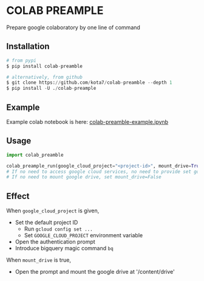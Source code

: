 # COLAB PREAMPLE
Prepare google colaboratory by one line of command

## Installation

```python
# from pypi
$ pip install colab-preamble

# alternatively, from github
$ git clone https://github.com/kota7/colab-preamble --depth 1
$ pip install -U ./colab-preample
```

## Example

Example colab notebook is here: [colab-preamble-example.ipynb](https://colab.research.google.com/drive/1CD_tZTP5eDRYe0u8ZchuLlEYHjCDJOYw?usp=sharing)

## Usage

```python
import colab_preamble

colab_preample_run(google_cloud_project="<project-id>", mount_drive=True)
# If no need to access google cloud services, no need to provide set google_cloud_project=None
# If no need to mount google drive, set mount_drive=False
```

## Effect

When `google_cloud_project` is given,

- Set the default project ID
    - Run `gcloud config set ...`
    - Set `GOOGLE_CLOUD_PROJECT` environment variable
- Open the authentication prompt
- Introduce bigquery magic command `bq`


When `mount_drive` is true,

- Open the prompt and mount the google drive at '/content/drive'
